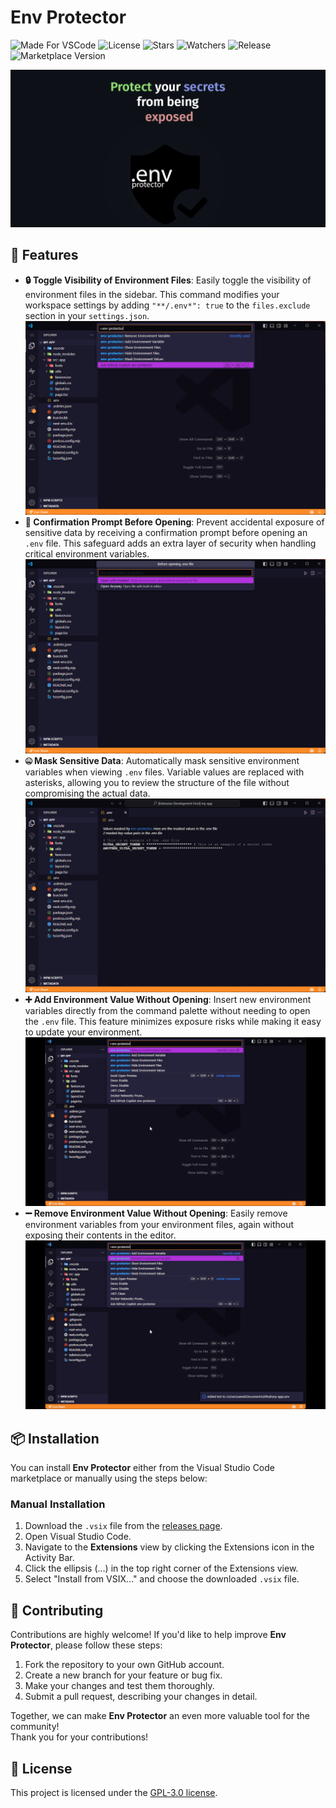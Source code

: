 # Env Protector

![Made For VSCode](https://img.shields.io/badge/Made%20for-VSCode-1f425f.svg)
![License](https://img.shields.io/github/license/sametcn99/env-protector.svg)
![Stars](https://img.shields.io/github/stars/sametcn99/env-protector.svg)
![Watchers](https://img.shields.io/github/watchers/sametcn99/env-protector.svg)
![Release](https://img.shields.io/github/release/sametcn99/env-protector.svg)
![Marketplace Version](https://img.shields.io/visual-studio-marketplace/v/sametcn99.env-protector?label=VS%20Marketplace&logo=visual-studio-code)

![Banner](assets/banner.png)

## 🚀 Features

- **🔒 Toggle Visibility of Environment Files**: Easily toggle the visibility of environment files in the sidebar. This command modifies your workspace settings by adding `"**/.env*": true` to the `files.exclude` section in your `settings.json`.  
  ![Commands](assets/commands.png)
- **🛑 Confirmation Prompt Before Opening**: Prevent accidental exposure of sensitive data by receiving a confirmation prompt before opening an `.env` file. This safeguard adds an extra layer of security when handling critical environment variables.  
  ![Confirmation Dialog](assets/dialog.png)
- **🤐 Mask Sensitive Data**: Automatically mask sensitive environment variables when viewing `.env` files. Variable values are replaced with asterisks, allowing you to review the structure of the file without compromising the actual data.  
  ![Masked Variables](assets/masked.png)
- **➕ Add Environment Value Without Opening**: Insert new environment variables directly from the command palette without needing to open the `.env` file. This feature minimizes exposure risks while making it easy to update your environment.
  ![Add Environment Value](assets/add.gif)
- **➖ Remove Environment Value Without Opening**: Easily remove environment variables from your environment files, again without exposing their contents in the editor.
  ![Add Environment Value](assets/remove.gif)

## 📦 Installation

You can install **Env Protector** either from the Visual Studio Code marketplace or manually using the steps below:

### Manual Installation

1. Download the `.vsix` file from the [releases page](https://github.com/sametcn99/env-protector/releases).
2. Open Visual Studio Code.
3. Navigate to the **Extensions** view by clicking the Extensions icon in the Activity Bar.
4. Click the ellipsis (...) in the top right corner of the Extensions view.
5. Select "Install from VSIX..." and choose the downloaded `.vsix` file.

## 👥 Contributing

Contributions are highly welcome! If you'd like to help improve **Env Protector**, please follow these steps:

1. Fork the repository to your own GitHub account.
2. Create a new branch for your feature or bug fix.
3. Make your changes and test them thoroughly.
4. Submit a pull request, describing your changes in detail.

Together, we can make **Env Protector** an even more valuable tool for the community!  
Thank you for your contributions!

## 📄 License

This project is licensed under the [GPL-3.0 license](LICENSE).
